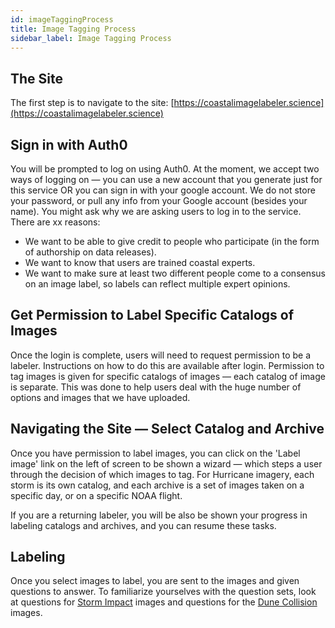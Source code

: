 ```yaml
---
id: imageTaggingProcess
title: Image Tagging Process
sidebar_label: Image Tagging Process
---
```


## The Site

The first step is to navigate to the site: [https://coastalimagelabeler.science](https://coastalimagelabeler.science)

## Sign in with Auth0

You will be prompted to log on using Auth0. At the moment, we accept two ways of logging on — you can use a new account that you generate just for this service OR you can sign in with your google account. We do not store your password, or pull any info from your Google account (besides your name).
You might ask why we are asking users to log in to the service. There are xx reasons:
 - We want to be able to give credit to people who participate (in the form of authorship on data releases).
 - We want to know that users are trained coastal experts.
 - We want to make sure at least two different people come to a consensus on an image label,  so labels can reflect multiple expert opinions.

## Get Permission to Label Specific Catalogs of Images

Once the login is complete, users will need to request permission to be a labeler.
Instructions on how to do this are available after login. Permission to tag images is given for
specific catalogs of images — each catalog of image is separate. This was done to help users deal
with the huge number of options and images that we have uploaded.

## Navigating the Site — Select Catalog and Archive

Once you have permission to label images, you can click on the 'Label image' link on the left of screen to be shown a wizard — which steps a user through the decision of which images to tag. For Hurricane imagery, each storm is its own catalog, and each archive is a set of images taken on a specific day, or on a specific NOAA flight.

If you are a returning labeler, you will be also be shown your progress in labeling catalogs and archives, and you can resume these tasks.

## Labeling

Once you select images to label, you are sent to the images and given questions to answer. To familiarize yourselves with the question sets, look at questions for [Storm Impact](question_sets/storm_impact.md) images and questions for the [Dune Collision](question_sets/collision.md) images.